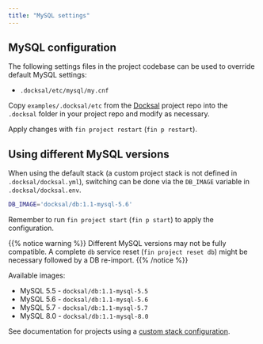 ```yaml
---
title: "MySQL settings"
---
```


<a name="configuration"></a>
## MySQL configuration

The following settings files in the project codebase can be used to override default MySQL settings:

- `.docksal/etc/mysql/my.cnf`

Copy `examples/.docksal/etc` from the [Docksal](https://github.com/docksal/docksal) project repo into the `.docksal` 
folder in your project repo and modify as necessary.

Apply changes with `fin project restart` (`fin p restart`).

<a name="mysql-versions"></a>
## Using different MySQL versions

When using the default stack (a custom project stack is not defined in `.docksal/docksal.yml`), switching can be done 
via the `DB_IMAGE` variable in `.docksal/docksal.env`.

```bash
DB_IMAGE='docksal/db:1.1-mysql-5.6'
```

Remember to run `fin project start` (`fin p start`) to apply the configuration.

{{% notice warning %}}
Different MySQL versions may not be fully compatible. A complete `db` service reset (`fin project reset db`) might be necessary
followed by a DB re-import.
{{% /notice %}}

Available images:

- MySQL 5.5 - `docksal/db:1.1-mysql-5.5`
- MySQL 5.6 - `docksal/db:1.1-mysql-5.6`
- MySQL 5.7 - `docksal/db:1.1-mysql-5.7`
- MySQL 8.0 - `docksal/db:1.1-mysql-8.0`

See documentation for projects using a [custom stack configuration](/stack/config/#mysql-version).
